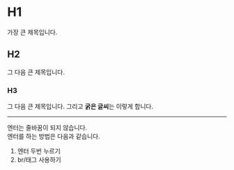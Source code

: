 # H1
가장 큰 제목입니다.

## H2
그 다음 큰 제목입니다.

### H3
그 다음 큰 제목입니다.
그리고 **굵은 글씨**는 이렇게 합니다.

---

엔터는 줄바꿈이 되지 않습니다. <br/>
엔터를 하는 방법은 다음과 같습니다. <br/>
1. 엔터 두번 누르기
2. br/태그 사용하기
